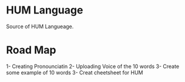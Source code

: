 # HUM Language
Source of HUM Langueage.

# Road Map
1- Creating Pronounciatin
2- Uploading Voice of the 10 words
3- Create some example of 10 words
3- Creat cheetsheet for HUM 
